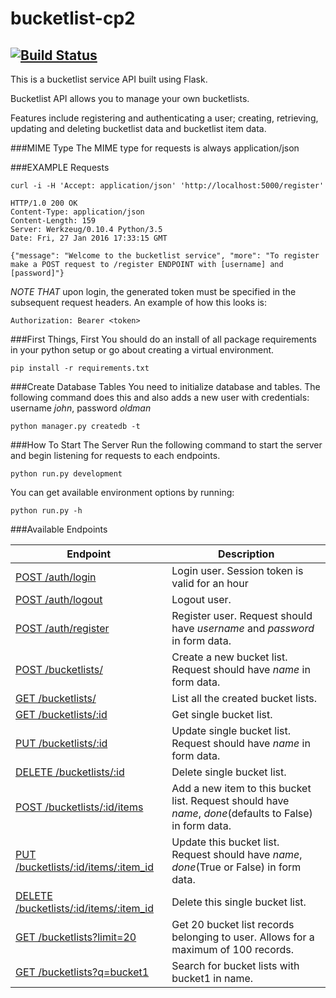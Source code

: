 # bucketlist-cp2
[![Build Status](https://travis-ci.org/andela-ian/bucketlist-cp2.svg?branch=master)](https://travis-ci.org/andela-ian/bucketlist-cp2)
--------------------------------------------------
This is a bucketlist service API built using Flask.

Bucketlist API allows you to manage your own bucketlists.

Features include registering and authenticating a user;
creating, retrieving, updating and deleting bucketlist data and bucketlist item data.

###MIME Type
The MIME type for requests is always application/json


###EXAMPLE Requests
```
curl -i -H 'Accept: application/json' 'http://localhost:5000/register'

HTTP/1.0 200 OK
Content-Type: application/json
Content-Length: 159
Server: Werkzeug/0.10.4 Python/3.5
Date: Fri, 27 Jan 2016 17:33:15 GMT

{"message": "Welcome to the bucketlist service", "more": "To register make a POST request to /register ENDPOINT with [username] and [password]"}
```

*NOTE THAT* upon login, the generated token must be specified in the subsequent request headers. An example of how this looks is:
```
Authorization: Bearer <token>
```

###First Things, First
You should do an install of all package requirements in your python setup or go about creating a virtual environment. 
```
pip install -r requirements.txt
```
###Create Database Tables
You need to initialize database and tables. The following command does this and also adds a new user 
with credentials: username _john_, password _oldman_
```
python manager.py createdb -t
```

###How To Start The Server
Run the following command to start the server and begin listening for requests to each endpoints.
```
python run.py development
```

You can get available environment options by running:
```
python run.py -h
```

###Available Endpoints

| Endpoint | Description |
| ---- | --------------- |
| [POST /auth/login](#) | Login user. Session token is valid for an hour|
| [POST /auth/logout](#) | Logout user. |
| [POST /auth/register](#) |  Register user. Request should have _username_ and _password_ in form data. |
| [POST /bucketlists/](#) | Create a new bucket list. Request should have _name_ in form data. |
| [GET /bucketlists/](#) | List all the created bucket lists. |
| [GET /bucketlists/:id](#) | Get single bucket list. |
| [PUT /bucketlists/:id](#) | Update single bucket list. Request should have _name_ in form data. |
| [DELETE /bucketlists/:id](#) | Delete single bucket list. |
| [POST /bucketlists/:id/items](#) | Add a new item to this bucket list. Request should have _name_, _done_(defaults to False) in form data. |
| [PUT /bucketlists/:id/items/:item_id](#) | Update this bucket list. Request should have _name_, _done_(True or False) in form data. |
| [DELETE /bucketlists/:id/items/:item_id](#) | Delete this single bucket list. |
| [GET /bucketlists?limit=20](#) | Get 20 bucket list records belonging to user. Allows for a maximum of 100 records. |
| [GET /bucketlists?q=bucket1](#) | Search for bucket lists with bucket1 in name. |



